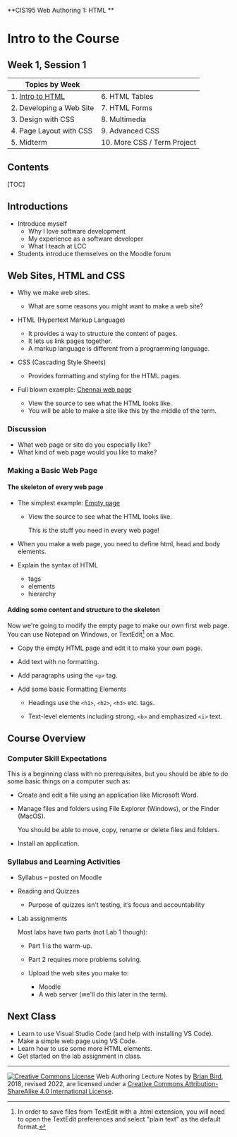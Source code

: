 **CIS195 Web Authoring 1: HTML                  **

# Intro to the Course

## Week 1, Session 1

| Topics by Week           |                             |
| ------------------------ | --------------------------- |
| 1. <u>Intro to HTML</u>  | 6. HTML Tables              |
| 2. Developing a Web Site | 7. HTML Forms               |
| 3. Design with CSS       | 8. Multimedia               |
| 4. Page Layout with CSS  | 9. Advanced CSS             |
| 5. Midterm               | 10. More CSS / Term Project |

## Contents

[TOC]

## Introductions

- Introduce myself
  - Why I love software development
  - My experience as a software developer
  - What I teach at LCC
- Students introduce themselves on the Moodle forum

## Web Sites, HTML and CSS

- Why we make web sites.
  - What are some reasons you might want to make a web site?
- HTML (Hypertext Markup Language)
  - It provides a way to structure the content of pages.
  - It lets us link pages together.
  - A markup language is different from a programming language.
- CSS (Cascading Style Sheets)
  - Provides formatting and styling for the HTML pages.
- Full blown example: [Chennai web page](https://lcc-cit.github.io/CIS195-Demos/Unit02/SouthIndia/Chennai)

  - View the source to see what the HTML looks like.
  - You will be able to make a site like this by the middle of the term.

### Discussion

- What web page or site do you especially like?
- What kind of web page would you like to make?

### Making a Basic Web Page

#### The skeleton of every web page

- The simplest example: [Empty page](https://lcc-cit.github.io/CIS195-Demos/Unit01/BasicPage/empty.html)

  - View the source to see what the HTML looks like.

    This is the stuff you need in every web page!


- When you make a web page, you need to define html, head and body elements.
  
- Explain the syntax of HTML
  - tags
  - elements
  - hierarchy

#### Adding some content and structure to the skeleton

Now we're going to modify the empty page to make our own first web page. You can use Notepad on Windows, or TextEdit[^1] on a Mac.

- Copy the empty HTML page and edit it to make your own page.

- Add text with no formatting.

- Add paragraphs using the `<p>` tag.

- Add some basic Formatting Elements

  - Headings use the `<h1>`, `<h2>`, `<h3>` etc. tags.
  
  - Text-level elements including strong, `<b>` and emphasized `<i>` text.
  
    

## Course Overview

### Computer Skill Expectations

This is a beginning class with no prerequisites, but you should be able to do some basic things on a computer such as:

- Create and edit a file using an application like Microsoft Word.

- Manage files and folders using File Explorer (Windows), or the Finder (MacOS).

  You should be able to move, copy, rename or delete files and folders.

- Install an application.

### Syllabus and Learning Activities

- Syllabus – posted on Moodle

- Reading and Quizzes

  - Purpose of quizzes isn’t testing, it’s focus and accountability

- Lab assignments

  Most labs have two parts (not Lab 1 though):

  - Part 1 is the warm-up.

  - Part 2 requires more problems solving.

  - Upload the web sites you make to:

    - Moodle
    - A web server (we'll do this later in the term).
    
    

## Next Class

- Learn to use Visual Studio Code (and help with installing VS Code).
- Make a simple web page using VS Code.
- Learn how to use some more HTML elements.
- Get started on the lab assignment in class.



------

[![Creative Commons License](https://i.creativecommons.org/l/by-sa/4.0/88x31.png)](http://creativecommons.org/licenses/by-sa/4.0/) Web Authoring Lecture Notes by [Brian Bird](https://profbird.dev), 2018, revised 2022, are licensed under a [Creative Commons Attribution-ShareAlike 4.0 International License](http://creativecommons.org/licenses/by-sa/4.0/). 

[^1]: In order to save files from TextEdit with a .html extension, you will need to open the TextEdit preferences and select "plain text" as the default format.
